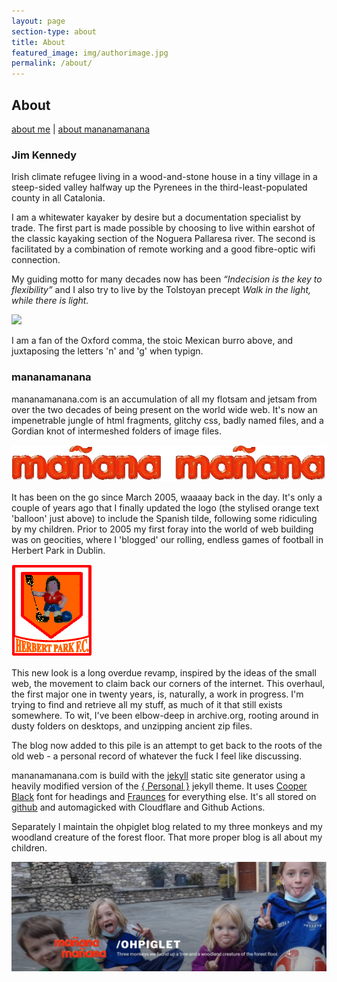 ```yaml
---
layout: page
section-type: about
title: About
featured_image: img/authorimage.jpg
permalink: /about/
---
```


## About

<p><a href="#jim-kennedy">about me</a> | <a href="#mananamanana">about mananamanana</a></p>

### Jim Kennedy

Irish climate refugee living in a wood-and-stone house in a tiny village in a steep-sided valley halfway up the Pyrenees in the third-least-populated county in all Catalonia.

I am a whitewater kayaker by desire but a documentation specialist by trade. The first part is made possible by choosing to live within earshot of the classic kayaking section of the Noguera Pallaresa river. The second is facilitated by a combination of remote working and a good fibre-optic wifi connection.

My guiding motto for many decades now has been <i>“Indecision is the key to flexibility”</i> and I also try to live by the Tolstoyan precept <i>Walk in the light, while there is light.</i> 

<img src="/img/authorimage.jpg">

I am a fan of the Oxford comma, the stoic Mexican burro above, and juxtaposing the letters 'n' and 'g' when typign.

### mananamanana

mananamanana.com is an accumulation of all my flotsam and jetsam from over the two decades of being present on the world wide web. It's now an impenetrable jungle of html fragments, glitchy css, badly named files, and a Gordian knot of intermeshed folders of image files.

<img src="/img/mm1.png">

It has been on the go since March 2005, waaaay back in the day. It's only a couple of years ago that I finally updated  the logo (the stylised orange text 'balloon' just above) to include the Spanish tilde, following some ridiculing by my children. Prior to 2005 my first foray into the world of web building was on geocities, where I 'blogged' our rolling, endless games of football in Herbert Park in Dublin. 

<img src="/img/HPRFC_logo.gif">

This new look is a long overdue revamp, inspired by the ideas of the small web, the movement to claim back our corners of the internet. This overhaul, the first major one in twenty years, is, naturally, a work in progress. I'm trying to find and retrieve all my stuff, as much of it that still exists somewhere. To wit, I've been elbow-deep in archive.org, rooting around in dusty folders on desktops, and unzipping ancient zip files.

The blog now added to this pile is an attempt to get back to the roots of the old web - a personal record of whatever the fuck I feel like discussing. 

mananamanana.com is build with the [jekyll](https://jekyllcodex.org) static site generator using a heavily modified version of the [{ Personal }](https://github.com/le4ker/personal-jekyll-theme) jekyll theme. It uses [Cooper Black](https://en.wikipedia.org/wiki/Cooper_Black) font for headings and [Fraunces](https://fraunces.undercase.xyz) for everything else. It's all stored on [github](https://github.com/jimken123/jimken123.github.io) and automagicked with Cloudflare and Github Actions.

Separately I maintain the ohpiglet blog related to my three monkeys and my woodland creature of the forest floor. That more proper blog is all about my children. 

<img src="/img/ohpiglet-crop.png">
